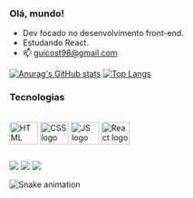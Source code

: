### Olá, mundo!
- Dev focado no desenvolvimento front-end.
- Estudando React.
- 📫 guicost98@gmail.com


[![Anurag's GitHub stats](https://github-readme-stats.vercel.app/api?username=guicostads)](https://github.com/anuraghazra/github-readme-stats)
[![Top Langs](https://github-readme-stats.vercel.app/api/top-langs/?username=guicostads)](https://github.com/anuraghazra/github-readme-stats)

### Tecnologias
  <div style="display: inline_block"><br>
  <img align="center" alt="HTML logo" height="40" width="50" src="https://cdn.jsdelivr.net/gh/devicons/devicon/icons/html5/html5-original.svg" />
  <img  align="center" alt="CSS logo" height="40" width="50" src="https://cdn.jsdelivr.net/gh/devicons/devicon/icons/css3/css3-original.svg" />
  <img align="center" alt="JS logo" height="40" width="50" src="https://cdn.jsdelivr.net/gh/devicons/devicon/icons/javascript/javascript-original.svg" />
  <img align="center" alt="React logo" height="40" width="50" src="https://cdn.jsdelivr.net/gh/devicons/devicon/icons/react/react-original-wordmark.svg" />
</div>
  
 ##
  
  <div> 
  <a href="https://www.instagram.com/_guicostads/" target="_blank"><img src="https://img.shields.io/badge/-Instagram-%23E4405F?style=for-the-badge&logo=instagram&logoColor=white" target="_blank"></a> 
  <a href = "mailto:guicost98@gmail.com"><img src="https://img.shields.io/badge/-Gmail-%23333?style=for-the-badge&logo=gmail&logoColor=white" target="_blank"></a>
  <a href=  "https://www.linkedin.com/in/guilherme-costa-901653189" target="_blank"> <img src="https://img.shields.io/badge/-LinkedIn-%230077B5?style=for-the-badge&logo=linkedin&logoColor=white" target="_blank"> </a> 
 
  ![Snake animation](https://github.com/guicostads/guicostads/blob/output/github-contribution-grid-snake.svg)
 
</div>
